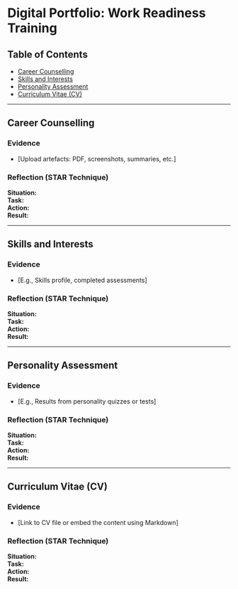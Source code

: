 # Digital Portfolio: Work Readiness Training

## Table of Contents
- [Career Counselling](#career-counselling)
- [Skills and Interests](#skills-and-interests)
- [Personality Assessment](#personality-assessment)
- [Curriculum Vitae (CV)](#curriculum-vitae)

---

## Career Counselling

### Evidence
- [Upload artefacts: PDF, screenshots, summaries, etc.]

### Reflection (STAR Technique)
**Situation:**  
**Task:**  
**Action:**  
**Result:**

---

## Skills and Interests

### Evidence
- [E.g., Skills profile, completed assessments]

### Reflection (STAR Technique)
**Situation:**  
**Task:**  
**Action:**  
**Result:**

---

## Personality Assessment

### Evidence
- [E.g., Results from personality quizzes or tests]

### Reflection (STAR Technique)
**Situation:**  
**Task:**  
**Action:**  
**Result:**

---

## Curriculum Vitae (CV)

### Evidence
- [Link to CV file or embed the content using Markdown]

### Reflection (STAR Technique)
**Situation:**  
**Task:**  
**Action:**  
**Result:**

